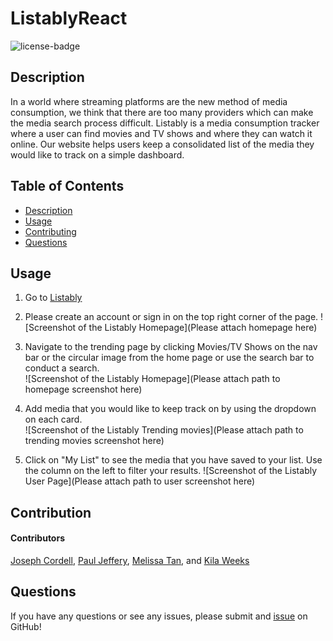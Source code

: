 # ListablyReact

![license-badge](https://img.shields.io/badge/license-MIT-yellow)

## Description
In a world where streaming platforms are the new method of media consumption, we think that there are too many providers which can make the media search process difficult. Listably is a media consumption tracker where a user can find movies and TV shows and where they can watch it online. Our website helps users keep a consolidated list of the media they would like to track on a simple dashboard.

## Table of Contents
- [Description](#description)
- [Usage](#usage)
- [Contributing](#contributing)
- [Questions](#questions)

## Usage
1. Go to [Listably](listably.herokuapp.com)
	
2. Please create an account or sign in on the top right corner of the page.
	![Screenshot of the Listably Homepage](Please attach homepage here)

3. Navigate to the trending page by clicking Movies/TV Shows on the nav bar or the circular image from the home page or use the search bar to conduct a search.</br>
	![Screenshot of the Listably Homepage](Please attach path to homepage screenshot here)

4. Add media that you would like to keep track on by using the dropdown on each card. <br>
    ![Screenshot of the Listably Trending movies](Please attach path to trending movies screenshot here)

5. Click on "My List" to see the media that you have saved to your list. Use the column on the left to filter your results.
    ![Screenshot of the Listably User Page](Please attach path to user screenshot here)

## Contribution
#### Contributors
[Joseph Cordell](https://github.com/JosephCordell), 
[Paul Jeffery](https://github.com/Paulndrwjeffrey), 
[Melissa Tan](https://github.com/melissa-tan), and 
[Kila Weeks](https://github.com/kilaweeks)


## Questions
If you have any questions or see any issues, please submit and [issue](https://github.com/JosephCordell/Listably/issues) on GitHub!


